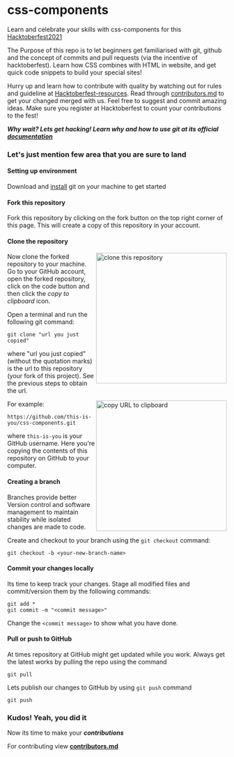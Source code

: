 # css-components
Learn and celebrate your skills with css-components for this [Hacktoberfest2021](https://hacktoberfest.digitalocean.com/)

The Purpose of this repo is to let beginners get familiarised with git, github and the concept of commits and pull requests (via the incentive of hacktoberfest). Learn how CSS combines with HTML in website, and get quick code snippets to build your special sites!

Hurry up and learn how to contribute with quality by watching out for rules and guideline at [Hacktoberfest-resources](https://hacktoberfest.digitalocean.com/resources). Read through [contributors.md](https://github.com/TinkerHub-GCEK/Tinktober-CSS/blob/master/contributors.md) to get your changed merged with us. Feel free to suggest and commit amazing ideas. Make sure you register at Hacktoberfest to count your contributions to the fest!

***Why wait? Lets get hacking! Learn why and how to use git at its official [documentation](https://git-scm.com/doc)***

### Let's just mention few area that you are sure to land

#### Setting up environment
Download and [install](https://docs.github.com/en/get-started/quickstart/set-up-git) git on your machine to get started

#### Fork this repository

Fork this repository by clicking on the fork button on the top right corner of this page.
This will create a copy of this repository in your account.

#### Clone the repository

<img align="right" width="300" src="https://firstcontributions.github.io/assets/Readme/clone.png" alt="clone this repository" />

Now clone the forked repository to your machine. Go to your GitHub account, open the forked repository, click on the code button and then click the _copy to clipboard_ icon.

Open a terminal and run the following git command:

```
git clone "url you just copied"
```

where "url you just copied" (without the quotation marks) is the url to this repository (your fork of this project). See the previous steps to obtain the url.

<img align="right" width="300" src="https://firstcontributions.github.io/assets/Readme/copy-to-clipboard.png" alt="copy URL to clipboard" />

For example:

```
https://github.com/this-is-you/css-components.git
```

where `this-is-you` is your GitHub username. Here you're copying the contents of this repository on GitHub to your computer.

#### Creating a branch
Branches provide better Version control and software management to maintain stability while isolated changes are made to code.

Create and checkout to your branch using the `git checkout` command:

```
git checkout -b <your-new-branch-name>
```

#### Commit your changes locally
Its time to keep track your changes. Stage all modified files and commit/version them by the following commands:
```
git add *
git commit -m "<commit message>"
```
Change the `<commit message>` to show what you have done.

#### Pull or push to GitHub
At times repository at GitHub might get updated while you work. Always get the latest works by pulling the repo using the command
```
git pull
```
Lets publish our changes to GitHub by using `git push` command
```
git push
```

### Kudos! Yeah, you did it
Now its time to make your _**contributions**_

For contributing view **[contributors.md](https://github.com/TinkerHub-GCEK/Tinktober-CSS/blob/master/contributors.md)**
